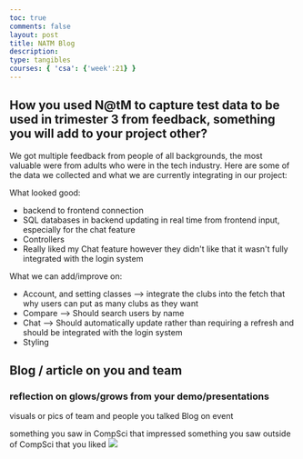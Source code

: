 ```yaml
---
toc: true
comments: false
layout: post
title: NATM Blog
description: 
type: tangibles
courses: { 'csa': {'week':21} }
---
```




## How you used N@tM to capture test data to be used in trimester 3 from feedback, something you will add to your project other?


We got multiple feedback from people of all backgrounds, the most valuable were from adults who were in the tech industry. Here are some of the data we collected  and what we are currently integrating in our project:

What looked good:
- backend to frontend connection
- SQL databases in backend updating in real time from frontend input, especially for the chat feature
- Controllers
- Really liked my Chat feature however they didn't like that it wasn't fully integrated with the login system

What we can add/improve on:
- Account, and setting classes --> integrate the clubs into the fetch that why users can put as many clubs as they want
- Compare --> Should search users by name
- Chat --> Should automatically update rather than requiring a refresh and should be integrated with the login system
- Styling


## Blog / article on you and team

### reflection on glows/grows from your demo/presentations
visuals or pics of team and people you talked
Blog on event

something you saw in CompSci that impressed
something you saw outside of CompSci that you liked
<img src="{{site.baseurl}}/images/natmpic.jpg">
